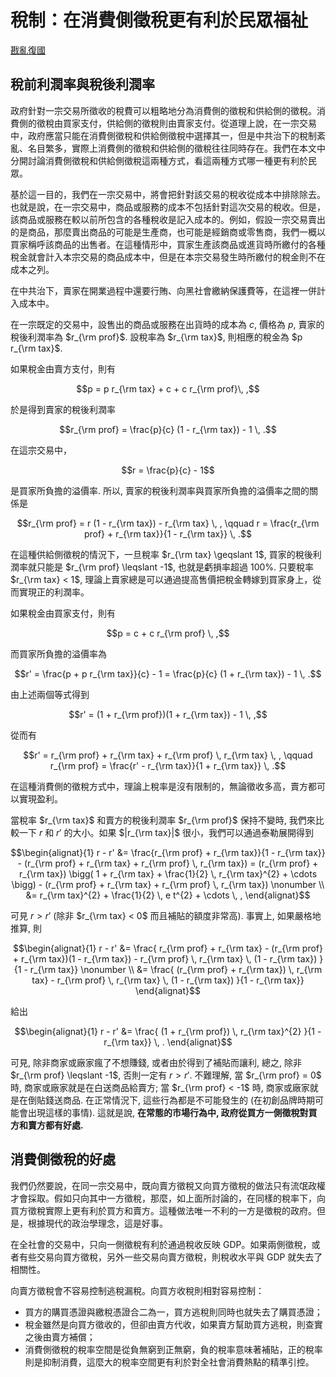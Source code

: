 # 稅制：在消費側徵稅更有利於民眾福祉

[戡亂復國](mailto:rebld-roc@protonmail.com)

## 稅前利潤率與稅後利潤率

政府針對一宗交易所徵收的稅費可以粗略地分為消費側的徵稅和供給側的徵稅。消費側的徵稅由買家支付，供給側的徵稅則由賣家支付。從道理上說，在一宗交易中，政府應當只能在消費側徵稅和供給側徵稅中選擇其一，但是中共治下的稅制紊亂、名目繁多，實際上消費側的徵稅和供給側的徵稅往往同時存在。我們在本文中分開討論消費側徵稅和供給側徵稅這兩種方式，看這兩種方式哪一種更有利於民眾。

基於這一目的，我們在一宗交易中，將會把針對該交易的稅收從成本中排除除去。也就是說，在一宗交易中，商品或服務的成本不包括針對這次交易的稅收。但是，該商品或服務在較以前所包含的各種稅收是記入成本的。例如，假設一宗交易賣出的是商品，那麼賣出商品的可能是生產商，也可能是經銷商或零售商，我們一概以買家稱呼該商品的出售者。在這種情形中，買家生產該商品或進貨時所繳付的各種稅金就會計入本宗交易的商品成本中，但是在本宗交易發生時所繳付的稅金則不在成本之列。

在中共治下，賣家在開業過程中還要行賄、向黑社會繳納保護費等，在這裡一併計入成本中。

在一宗既定的交易中，設售出的商品或服務在出貨時的成本為 $c$, 價格為 $p$,
賣家的稅後利潤率為 $r_{\rm prof}$.  設稅率為 $r_{\rm tax}$, 則相應的稅金為
$p r_{\rm tax}$.

如果稅金由賣方支付，則有
```math
p = p r_{\rm tax} + c + c r_{\rm prof}\, ,
```
於是得到賣家的稅後利潤率
```math
r_{\rm prof} = \frac{p}{c} (1 - r_{\rm tax}) - 1 \, .
```
在這宗交易中，
```math
r = \frac{p}{c} - 1
```
是買家所負擔的溢價率.  所以, 賣家的稅後利潤率與買家所負擔的溢價率之間的關係是
```math
r_{\rm prof} = r (1 - r_{\rm tax}) - r_{\rm tax} \, , \qquad r = \frac{r_{\rm prof} + r_{\rm tax}}{1 - r_{\rm tax}} \, .
```
在這種供給側徵稅的情況下，一旦稅率 $r_{\rm tax} \geqslant 1$, 買家的稅後利潤率就只能是 $r_{\rm prof} \leqslant -1$, 也就是虧損率超過 100%.
只要稅率 $r_{\rm tax} < 1$, 理論上賣家總是可以通過提高售價把稅金轉嫁到買家身上，從而實現正的利潤率。

如果稅金由買家支付，則有
```math
p = c + c r_{\rm prof} \, ,
```
而買家所負擔的溢價率為
```math
r' = \frac{p + p r_{\rm tax}}{c} - 1 = \frac{p}{c} (1 + r_{\rm tax}) - 1 \, .
```
由上述兩個等式得到
```math
r' = (1 + r_{\rm prof})(1 + r_{\rm tax}) - 1 \, ,
```
從而有
```math
r' = r_{\rm prof} + r_{\rm tax} + r_{\rm prof} \, r_{\rm tax} \, , \qquad r_{\rm prof} = \frac{r' - r_{\rm tax}}{1 + r_{\rm tax}} \, .
```
在這種消費側的徵稅方式中，理論上稅率是沒有限制的，無論徵收多高，賣方都可以實現盈利。

當稅率 $r_{\rm tax}$ 和賣方的稅後利潤率 $r_{\rm prof}$ 保持不變時, 我們來比較一下 $r$ 和 $r'$ 的大小。如果 $|r_{\rm tax}|$ 很小，我們可以通過泰勒展開得到
```math
\begin{alignat}{1}
  r - r'
  &= \frac{r_{\rm prof} + r_{\rm tax}}{1 - r_{\rm tax}}
  - (r_{\rm prof} + r_{\rm tax} + r_{\rm prof} \, r_{\rm tax})
  = (r_{\rm prof} + r_{\rm tax})
    \bigg( 1 + r_{\rm tax} + \frac{1}{2} \, r_{\rm tax}^{2} + \cdots \bigg)
  - (r_{\rm prof} + r_{\rm tax} + r_{\rm prof} \, r_{\rm tax})
  \nonumber \\
  &= r_{\rm tax}^{2}
  + \frac{1}{2} \, e t^{2}
  + \cdots
  \, ,
\end{alignat}
```
可見 $r > r'$ (除非 $r_{\rm tax} < 0$ 而且補貼的額度非常高).
事實上, 如果嚴格地推算, 則
```math
\begin{alignat}{1}
  r - r'
  &= \frac{
        r_{\rm prof}
        + r_{\rm tax}
        - (r_{\rm prof} + r_{\rm tax})(1 - r_{\rm tax})
        - r_{\rm prof} \, r_{\rm tax} \, (1 - r_{\rm tax})
      }{1 - r_{\rm tax}}
  \nonumber \\
  &= \frac{
        (r_{\rm prof} + r_{\rm tax}) \, r_{\rm tax}
        - r_{\rm prof} \, r_{\rm tax} \, (1 - r_{\rm tax})
      }{1 - r_{\rm tax}}
\end{alignat}
```
給出
```math
\begin{alignat}{1}
  r - r'
  &= \frac{
        (1 + r_{\rm prof}) \, r_{\rm tax}^{2}
      }{1 - r_{\rm tax}}
  \, .
\end{alignat}
```
可見, 除非商家或廠家瘋了不想賺錢, 或者由於得到了補貼而讓利, 總之, 除非
$r_{\rm prof} \leqslant -1$, 否則一定有 $r > r'$.
不難理解, 當 $r_{\rm prof} = 0$ 時, 商家或廠家就是在白送商品給賣方;
當 $r_{\rm prof} < -1$ 時, 商家或廠家就是在倒貼錢送商品. 在正常情況下, 這些行為都是不可能發生的 (在初創品牌時期可能會出現這樣的事情). 這就是說, **在常態的市場行為中, 政府從買方一側徵稅對買方和賣方都有好處.**


## 消費側徵稅的好處

我們仍然要說，在同一宗交易中，既向賣方徵稅又向買方徵稅的做法只有流氓政權才會採取。假如只向其中一方徵稅，那麼，如上面所討論的，在同樣的稅率下，向買方徵稅實際上更有利於買方和賣方。這種做法唯一不利的一方是徵稅的政府。但是，根據現代的政治學理念，這是好事。

在全社會的交易中，只向一側徵稅有利於通過稅收反映 GDP。如果兩側徵稅，或者有些交易向買方徵稅，另外一些交易向賣方徵稅，則稅收水平與 GDP 就失去了相關性。

向賣方徵稅會不容易控制逃稅漏稅。向買方收稅則相對容易控制：
* 買方的購買憑證與繳稅憑證合二為一，買方逃稅則同時也就失去了購買憑證；
* 稅金雖然是向買方徵收的，但卻由賣方代收，如果賣方幫助買方逃稅，則查實之後由賣方補償；
* 消費側徵稅的稅率空間是從負無窮到正無窮，負的稅率意味著補貼，正的稅率則是抑制消費，這麼大的稅率空間更有利於對全社會消費熱點的精準引控。
